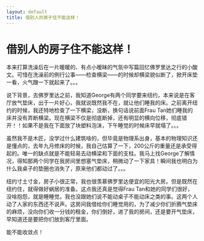 ```yaml
---
layout: default
title: 借别人的房子住不能这样！
---
```

# 借别人的房子住不能这样！
本来打算洗澡后在一片暖暖的、有点小暧昧的气氛中写篇回忆佛罗里达之行的小酸文。可惜在洗澡前的例行公事——检查横梁——的时候却横梁貌似断了，掀开床垫一看，火气蹭一下就起来了。。。

说下背景，去佛罗里达之前，我知道George有两个同学要来纽约，本来说是在客厅放气垫床，出于一片好心，我就说既然我不在，就让他们睡我的床。之前离开纽约的时候，我还特地检查了一下横梁，没断，换句话说前面Frau Tan她们睡我的床并没有弄断横梁。现在横梁不仅是彻底断掉，还有明显的横向位移，彻底错开！！如果不是我在下面放了块塑料泡沫，下午睡觉的时候床早就塌了。。。

虽然我不是木匠，没学过什么建筑啥的，但毕竟是物理系出身，基本的物理知识还是懂点的，去年九月修床的时候，我自己估算了一下，200公斤的重量还是承受得起的。唯一的缺点就是不能轻易去动横梁和下面的支柱。我马上找George了解情况，得知那两个同学在我房间里想塞气垫床，稍微动了一下家具！瞬间我也明白为什么我桌子的垫圈也消失了，原来他们都动过了。。。

纽约寸土寸金，房子小很正常，我也很羡慕佛罗里达便宜的阳光大房。但是既然在纽约住，就得做好蜗居的准备。这点我还真是觉得Frau Tan和她的同学们很好，没啥抱怨，就是睡睡觉。我也没跟她们说不能动桌子不能动床之类的事。这两个人动了人家的东西还不说声。这房间我借给你们睡觉用的，为了减少你们折腾气垫床的麻烦，没向你们收一分钱的租金，你们倒好，进了我的房间，还是要开气垫床，早知道还是要把你们放到客厅里面。

能不能收敛点！